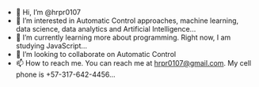 - 👋 Hi, I’m @hrpr0107
- 👀 I’m interested in Automatic Control approaches, machine learning, data science, data analytics and Artificial Intelligence...
- 🌱 I’m currently learning more about programming. Right now, I am studying JavaScript...
- 💞️ I’m looking to collaborate on Automatic Control
- 📫 How to reach me. You can reach me at hrpr0107@gmail.com. My cell phone is +57-317-642-4456...

<!---
hrpr0107/hrpr0107 is a ✨ special ✨ repository because its `README.md` (this file) appears on your GitHub profile.
You can click the Preview link to take a look at your changes.
--->

